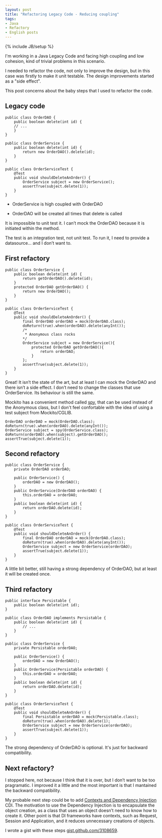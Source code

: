 ```yaml
---
layout: post
title: "Refactoring Legacy Code - Reducing coupling"
tags: 
- Java
- Refactory
- English posts
---
```

{% include JB/setup %}

I'm working in a Java Legacy Code and facing high coupling and low cohesion, kind of trivial problems in this scenario.

I needed to refactor the code, not only to improve the design, but in this case was firstly to make it unit testable. The design improvements started as a "side effect".

This post concerns about the baby steps that I used to refactor the code.

## Legacy code

    public class OrderDAO {
    	public boolean delete(int id) {
    	// ...
    	}
    }
    
    public class OrderService {
    	public boolean delete(int id) {
    		return new OrderDAO().delete(id);
    	}
    }
    
    public class OrderServiceTest {
    	@Test
    	public void shouldDeleteAnOrder() {
    		OrderService subject = new OrderService();
    		assertTrue(subject.delete(1));
    	}
    }

* OrderService is high coupled with OrderDAO

* OrderDAO will be created all times that delete is called

It is impossible to unit test it. I can’t mock the OrderDAO because it is initiated within the method.

The test is an integration test, not unit test. To run it, I need to provide a datasource... and I don’t want to.

## First refactory

    public class OrderService {
    	public boolean delete(int id) {
    		return getOrderDAO().delete(id);
    	}
    	protected OrderDAO getOrderDAO() {
    		return new OrderDAO();
    	}
    }
    
    public class OrderServiceTest {
    	@Test
    	public void shouldDeleteAnOrder() {
    		final OrderDAO orderDAO = mock(OrderDAO.class);
    		doReturn(true).when(orderDAO).delete(anyInt());
    		/*
    		 * Anonymous class rocks
    		*/
    		OrderService subject = new OrderService(){
    			protected OrderDAO getOrderDAO(){
    				return orderDAO;
    			}
    		};
    		assertTrue(subject.delete(1));
    	}
    }

Great! It isn’t the state of the art, but at least I can mock the OrderDAO and there isn’t a side effect. I don’t need to change the classes that use OrderService. Its behaviour is still the same.

Mockito has a convenient method called <a href="http://mockito.googlecode.com/svn/branches/1.6/javadoc/org/mockito/Mockito.html#spy(T)">spy</a>, that can be used instead of the Anonymous class, but I don't feel confortable with the idea of using a test subject from Mockito/CGLIB.

    OrderDAO orderDAO = mock(OrderDAO.class);
    doReturn(true).when(orderDAO).delete(anyInt());
    OrderService subject = spy(OrderService.class);
    doReturn(orderDAO).when(subject).getOrderDAO();
    assertTrue(subject.delete(1));

## Second refactory

    public class OrderService {
    	private OrderDAO orderDAO;
    
    	public OrderService() {
    		orderDAO = new OrderDAO();
    	}
    	public OrderService(OrderDAO orderDAO) {
    		this.orderDAO = orderDAO;
    	}
    	public boolean delete(int id) {
    		return orderDAO.delete(id);
    	}
    }
    
    public class OrderServiceTest {
    	@Test
    	public void shouldDeleteAnOrder() {
    		final OrderDAO orderDAO = mock(OrderDAO.class);
    		doReturn(true).when(orderDAO).delete(anyInt());
    		OrderService subject = new OrderService(orderDAO);
    		assertTrue(subject.delete(1));
    	}
    }

A little bit better, still having a strong dependency of OrderDAO, but at least it will be created once.

## Third refactory

    public interface Persistable {
    	public boolean delete(int id);
    }
    
    public class OrderDAO implements Persistable {
    	public boolean delete(int id) {
            // ...
    	}
    }
    
    public class OrderService {
    	private Persistable orderDAO;
    
    	public OrderService() {
    		orderDAO = new OrderDAO();
    	}
    	public OrderService(Persistable orderDAO) {
    		this.orderDAO = orderDAO;
    	}
    	public boolean delete(int id) {
    		return orderDAO.delete(id);
    	}
    }
    
    public class OrderServiceTest {
    	@Test
    	public void shouldDeleteAnOrder() {
    		final Persistable orderDAO = mock(Persistable.class);
    		doReturn(true).when(orderDAO).delete(1);
    		OrderService subject = new OrderService(orderDAO);
    		assertTrue(subject.delete(1));
    	}
    }

The strong dependency of OrderDAO is optional. It's just for backward compatibility.


## Next refactory?

I stopped here, not because I think that it is over, but I don’t want to be too pragramatic. I improved it a little and the most important is that I mantained the backward compatibility.

My probable next step could be to add [Contexts and Dependency Injection](http://jcp.org/en/jsr/detail?id=299) CDI. The motivation to use the Dependency Injection is to encapsulate the object creation, as a class that uses an object doesn’t need to know how to create it. Other point is that DI frameworks have contexts, such as Request, Session and Application, and it reduces unnecessary creations of objects.

I wrote a gist with these steps [gist.github.com/3108659](https://gist.github.com/3108659).
